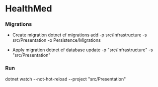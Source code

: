 # HealthMed

### Migrations
* Create migration
dotnet ef migrations add <MigrationName> -p src/Infrastructure -s src/Presentation -o Persistence/Migrations

* Apply migration
dotnet ef database update -p "src/Infrastructure" -s "src/Presentation"

### Run
dotnet watch --not-hot-reload --project "src/Presentation"